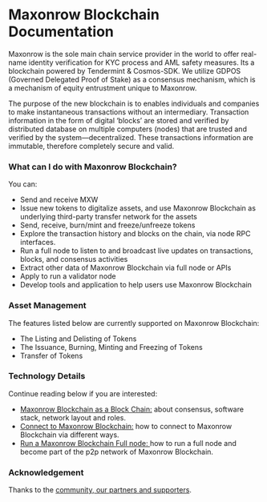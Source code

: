 # Maxonrow Blockchain Documentation
Maxonrow is the sole main chain service provider in the world to offer real-name identity verification for KYC process and AML safety measures. Its a blockchain powered by Tendermint & Cosmos-SDK. We utilize GDPOS (Governed Delegated Proof of Stake) as a consensus mechanism, which is a mechanism of equity entrustment unique to Maxonrow.

The purpose of the new blockchain is to enables individuals and companies to make instantaneous transactions without an intermediary. Transaction information in the form of digital ‘blocks’ are stored and verified by distributed database on multiple computers (nodes) that are trusted and verified by the system—decentralized. These transactions information are immutable, therefore completely secure and valid.

### What can I do with Maxonrow Blockchain?
You can:

- Send and receive MXW
- Issue new tokens to digitalize assets, and use Maxonrow Blockchain as underlying
    third-party transfer network for the assets
- Send, receive, burn/mint and freeze/unfreeze tokens
- Explore the transaction history and blocks on the chain, via node RPC interfaces.
- Run a full node to listen to and broadcast live updates on transactions, blocks, and consensus activities
- Extract other data of Maxonrow Blockchain via full node or APIs
- Apply to run a validator node
- Develop tools and application to help users use Maxonrow Blockchain 

### Asset Management
The features listed below are currently supported on Maxonrow Blockchain:

- The Listing and Delisting of Tokens
- The Issuance, Burning, Minting and Freezing of Tokens
- Transfer of Tokens


### Technology Details
Continue reading below if you are interested:

- [Maxonrow Blockchain as a Block Chain:](https://www.maxonrow.com/ "Maxonrow Blockchain as a Block Chain:") about consensus, software stack, network layout and roles.
- [Connect to Maxonrow Blockchain:](https://www.maxonrow.com/ "Connect to Maxonrow Blockchain:") how to connect to Maxonrow Blockchain via different ways.
- [Run a Maxonrow Blockchain Full node: ](https://github.com/maxonrow/mxw-launch "Run a Maxonrow Blockchain full node: ")how to run a full node and become part of the p2p network of Maxonrow Blockchain.

### Acknowledgement
Thanks to the [community, our partners and supporters](mxw-Acknowledgement.md "community, our partners and supporters").


